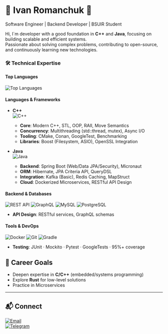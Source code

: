 # 🌟 Ivan Romanchuk 🌟
Software Engineer | Backend Developer | BSUIR Student  

Hi, I`m developer with a good foundation in **C++** and **Java**, focusing on building scalable and efficient systems.  
Passionate about solving complex problems, contributing to open-source, and continuously learning new technologies.  

### 🛠️ Technical Expertise  

#### Top Languages

![Top Languages](https://github-readme-stats.vercel.app/api/top-langs/?username=IRomanchuk06&layout=compact&theme=radical)

#### **Languages & Frameworks**  
- **C++**  
  ![C++](https://img.shields.io/badge/C++-Intermediate-00599C?logo=c%2B%2B)  
  - **Core**: Modern C++, STL, OOP, RAII, Move Semantics  
  - **Concurrency**: Multithreading (std::thread, mutex), Async I/O  
  - **Tooling**: CMake, Conan, GoogleTest, Benchmarking  
  - **Libraries**: Boost (Filesystem, ASIO), OpenSSL Integration  

- **Java**  
  ![Java](https://img.shields.io/badge/Java-Spring%20Ecosystem-ED8B00?logo=openjdk)  
  - **Backend**: Spring Boot (Web/Data JPA/Security), Micronaut  
  - **ORM**: Hibernate, JPA Criteria API, QueryDSL  
  - **Integration**: Kafka (Basic), Redis Caching, MapStruct  
  - **Cloud**: Dockerized Microservices, RESTful API Design  

#### **Backend & Databases**  
![REST API](https://img.shields.io/badge/-REST%20API-FF6F61) ![GraphQL](https://img.shields.io/badge/-GraphQL-E10098?logo=graphql) ![MySQL](https://img.shields.io/badge/-MySQL-4479A1?logo=mysql) ![PostgreSQL](https://img.shields.io/badge/-PostgreSQL-4169E1?logo=postgresql)  
- **API Design**: RESTful services, GraphQL schemas  

#### **Tools & DevOps**  
![Docker](https://img.shields.io/badge/-Docker-2496ED?logo=docker) ![Git](https://img.shields.io/badge/-Git-F05032?logo=git) ![Gradle](https://img.shields.io/badge/-Gradle-02303A?logo=gradle)  
- **Testing**: JUnit · Mockito · Pytest · GoogleTests · 95%+ coverage  

## 🚀 Career Goals  
- Deepen expertise in **C/C++** (embedded/systems programming)  
- Explore **Rust** for low-level solutions
- Practice in Microservices

---

## 📬 Connect  
[![Email](https://img.shields.io/badge/Email-iromanchuk06@gmail.com-EA4335?logo=gmail)](mailto:iromanchuk06@gmail.com)  
[![Telegram](https://img.shields.io/badge/Telegram-@vanormnchk-26A5E4?logo=telegram)](https://t.me/vanormnchk)  
